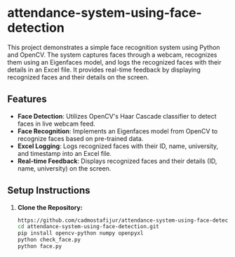 # attendance-system-using-face-detection
This project demonstrates a simple face recognition system using Python and OpenCV. The system captures faces through a webcam, recognizes them using an Eigenfaces model, and logs the recognized faces with their details in an Excel file. It provides real-time feedback by displaying recognized faces and their details on the screen.

## Features

- **Face Detection**: Utilizes OpenCV's Haar Cascade classifier to detect faces in live webcam feed.
- **Face Recognition**: Implements an Eigenfaces model from OpenCV to recognize faces based on pre-trained data.
- **Excel Logging**: Logs recognized faces with their ID, name, university, and timestamp into an Excel file.
- **Real-time Feedback**: Displays recognized faces and their details (ID, name, university) on the screen.

## Setup Instructions

1. **Clone the Repository:**
   ```bash
   https://github.com/cadmostafijur/attendance-system-using-face-detection.git
   cd attendance-system-using-face-detection.git
   pip install opencv-python numpy openpyxl
   python check_face.py
   python face.py


